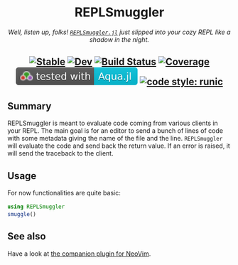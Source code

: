 <div align="center">

# REPLSmuggler 

*Well, listen up, folks! [`REPLSmuggler.jl`](https://github.com/klafyvel/REPLSmuggler.jl) just slipped into your cozy REPL like a shadow in the night.*

[![Stable](https://img.shields.io/badge/docs-stable-blue.svg)](https://klafyvel.github.io/REPLSmuggler.jl/stable/) [![Dev](https://img.shields.io/badge/docs-dev-blue.svg)](https://klafyvel.github.io/REPLSmuggler.jl/dev/) [![Build Status](https://github.com/klafyvel/REPLSmuggler.jl/actions/workflows/CI.yml/badge.svg?branch=main)](https://github.com/klafyvel/REPLSmuggler.jl/actions/workflows/CI.yml?query=branch%3Amain) [![Coverage](https://codecov.io/gh/klafyvel/REPLSmuggler.jl/branch/main/graph/badge.svg)](https://codecov.io/gh/klafyvel/REPLSmuggler.jl) [![Aqua](https://raw.githubusercontent.com/JuliaTesting/Aqua.jl/master/badge.svg)](https://github.com/JuliaTesting/Aqua.jl) [![code style: runic](https://img.shields.io/badge/code_style-%E1%9A%B1%E1%9A%A2%E1%9A%BE%E1%9B%81%E1%9A%B2-black)](https://github.com/fredrikekre/Runic.jl)
---

</div>

## Summary

REPLSmuggler is meant to evaluate code coming from various clients in your REPL. The main goal is for an editor to send a bunch of lines of code with some metadata giving the name of the file and the line. `REPLSmuggler` will evaluate the code and send back the return value. If an error is raised, it will send the traceback to the client.

## Usage

For now functionalities are quite basic:

```julia
using REPLSmuggler
smuggle()
```

## See also

Have a look at [the companion plugin for NeoVim](https://github.com/klafyvel/nvim-smuggler).
